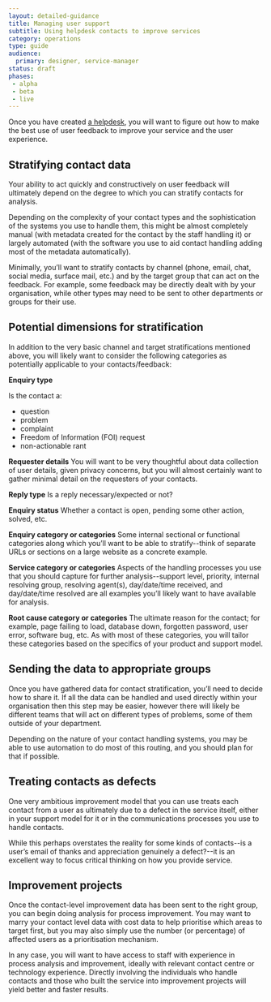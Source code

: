 ```yaml
---
layout: detailed-guidance
title: Managing user support
subtitle: Using helpdesk contacts to improve services
category: operations
type: guide
audience: 
  primary: designer, service-manager 
status: draft
phases:
 - alpha
 - beta
 - live
---
```


Once you have created [a helpdesk](/service-manual/operations/helpdesk.html), you will want to figure out how to make the best use of user feedback to improve your service and the user experience.

## Stratifying contact data

Your ability to act quickly and constructively on user feedback will ultimately depend on the degree to which you can stratify contacts for analysis.

Depending on the complexity of your contact types and the sophistication of the systems you use to handle them, this might be almost completely manual (with metadata created for the contact by the staff handling it) or largely automated (with the software you use to aid contact handling adding most of the metadata automatically).

Minimally, you’ll want to stratify contacts by channel (phone, email, chat, social media, surface mail, etc.) and by the target group that can act on the feedback. For example, some feedback may be directly dealt with by your organisation, while other types may need to be sent to other departments or groups for their use.

## Potential dimensions for stratification

In addition to the very basic channel and target stratifications mentioned above, you will likely want to consider the following categories as potentially applicable to your contacts/feedback:

**Enquiry type**

Is the contact a: 

* question
* problem
* complaint
* Freedom of Information (FOI) request
* non-actionable rant

**Requester details**
You will want to be very thoughtful about data collection of user details, given privacy concerns, but you will almost certainly want to gather minimal detail on the requesters of your contacts.

**Reply type**
Is a reply necessary/expected or not?

**Enquiry status**
Whether a contact is open, pending some other action, solved, etc.

**Enquiry category or categories**
Some internal sectional or functional categories along which you’ll want to be able to stratify--think of separate URLs or sections on a large website as a concrete example.

**Service category or categories**
Aspects of the handling processes you use that you should capture for further analysis--support level, priority, internal resolving group, resolving agent(s), day/date/time received, and day/date/time resolved are all examples you’ll likely want to have available for analysis.

**Root cause category or categories**
The ultimate reason for the contact; for example, page failing to load, database down, forgotten password, user error, software bug, etc. As with most of these categories, you will tailor these categories based on the specifics of your product and support model.

## Sending the data to appropriate groups
Once you have gathered data for contact stratification, you’ll need to decide how to share it. If all the data can be handled and used directly within your organisation then this step may be easier, however there will likely be different teams that will act on different types of problems, some of them outside of your department.

Depending on the nature of your contact handling systems, you may be able to use automation to do most of this routing, and you should plan for that if possible.

## Treating contacts as defects
One very ambitious improvement model that you can use treats each contact from a user as ultimately due to a defect in the service itself, either in your support model for it or in the communications processes you use to handle contacts. 

While this perhaps overstates the reality for some kinds of contacts--is a user’s email of thanks and appreciation genuinely a defect?--it is an excellent way to focus critical thinking on how you provide service. 

## Improvement projects
Once the contact-level improvement data has been sent to the right group, you can begin doing analysis for process improvement. You may want to marry your contact level data with cost data to help prioritise which areas to target first, but you may also simply use the number (or percentage) of affected users as a prioritisation mechanism. 

In any case, you will want to have access to staff with experience in process analysis and improvement, ideally with relevant contact centre or technology experience. Directly involving the individuals who handle contacts and those who built the service into improvement projects will yield better and faster results.